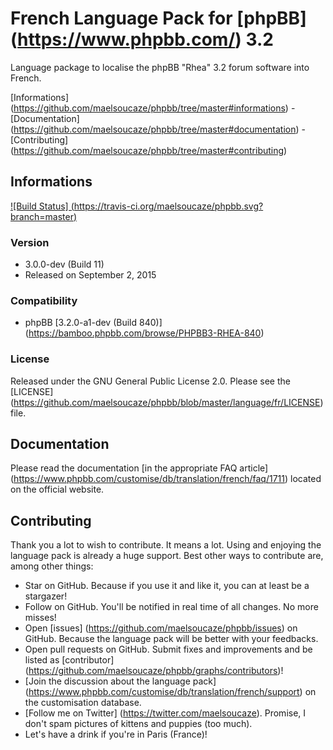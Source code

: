 # French Language Pack for [phpBB] (https://www.phpbb.com/) 3.2

Language package to localise the phpBB "Rhea" 3.2 forum software into French.

[Informations] (https://github.com/maelsoucaze/phpbb/tree/master#informations) - [Documentation] (https://github.com/maelsoucaze/phpbb/tree/master#documentation) - [Contributing] (https://github.com/maelsoucaze/phpbb/tree/master#contributing)

## Informations

[![Build Status] (https://travis-ci.org/maelsoucaze/phpbb.svg?branch=master)](https://travis-ci.org/maelsoucaze/phpbb)

### Version

- 3.0.0-dev (Build 11)
- Released on September 2, 2015

### Compatibility

- phpBB [3.2.0-a1-dev (Build 840)] (https://bamboo.phpbb.com/browse/PHPBB3-RHEA-840)

### License

Released under the GNU General Public License 2.0. Please see the [LICENSE] (https://github.com/maelsoucaze/phpbb/blob/master/language/fr/LICENSE) file.

## Documentation

Please read the documentation [in the appropriate FAQ article] (https://www.phpbb.com/customise/db/translation/french/faq/1711) located on the official website.

## Contributing

Thank you a lot to wish to contribute. It means a lot. Using and enjoying the language pack is already a huge support. Best other ways to contribute are, among other things:

- Star on GitHub. Because if you use it and like it, you can at least be a stargazer!
- Follow on GitHub. You'll be notified in real time of all changes. No more misses!
- Open [issues] (https://github.com/maelsoucaze/phpbb/issues) on GitHub. Because the language pack will be better with your feedbacks.
- Open pull requests on GitHub. Submit fixes and improvements and be listed as [contributor] (https://github.com/maelsoucaze/phpbb/graphs/contributors)!
- [Join the discussion about the language pack] (https://www.phpbb.com/customise/db/translation/french/support) on the customisation database.
- [Follow me on Twitter] (https://twitter.com/maelsoucaze). Promise, I don't spam pictures of kittens and puppies (too much).
- Let's have a drink if you're in Paris (France)!
